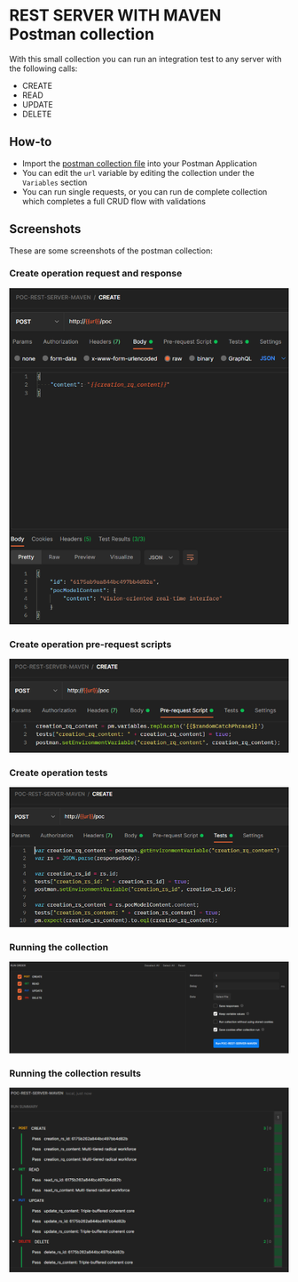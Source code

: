 # REST SERVER WITH MAVEN Postman collection
With this small collection you can run an integration test to any server with the following calls:
* CREATE
* READ
* UPDATE
* DELETE

## How-to
* Import the [postman collection file](POC-REST-SERVER-MAVEN.postman_collection.json) into your Postman Application
* You can edit the `url` variable by editing the collection under the `Variables` section
* You can run single requests, or you can run de complete collection which completes a full CRUD flow with validations

## Screenshots
These are some screenshots of the postman collection:

### Create operation request and response
![create](img/create.png)

### Create operation pre-request scripts
![createPreRequestScripts](img/createPreRequestScripts.png)

### Create operation tests
![createTests](img/createTests.png)

### Running the collection
![runCollection](img/runCollection.png)

### Running the collection results
![runCollectionResults](img/runCollectionResults.png)